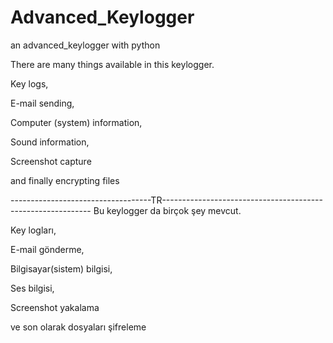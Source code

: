 # Advanced_Keylogger
an advanced_keylogger with python


There are many things available in this keylogger.

Key logs,

E-mail sending,

Computer (system) information,

Sound information,

Screenshot capture

and finally encrypting files



-----------------------------------TR------------------------------------------------------------
Bu keylogger da birçok şey mevcut.


Key logları,


E-mail gönderme,


Bilgisayar(sistem) bilgisi,


Ses bilgisi,


Screenshot yakalama


ve son olarak dosyaları şifreleme
